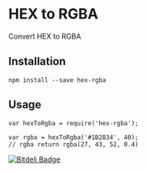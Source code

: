 # HEX to RGBA

Convert HEX to RGBA

## Installation

    npm install --save hex-rgba

## Usage

    var hexToRgba = require('hex-rgba');

    var rgba = hexToRgba('#1B2B34', 40);
    // rgba return rgba(27, 43, 52, 0.4)


[![Bitdeli Badge](https://d2weczhvl823v0.cloudfront.net/developersoul/hex-rgba/trend.png)](https://bitdeli.com/free "Bitdeli Badge")

